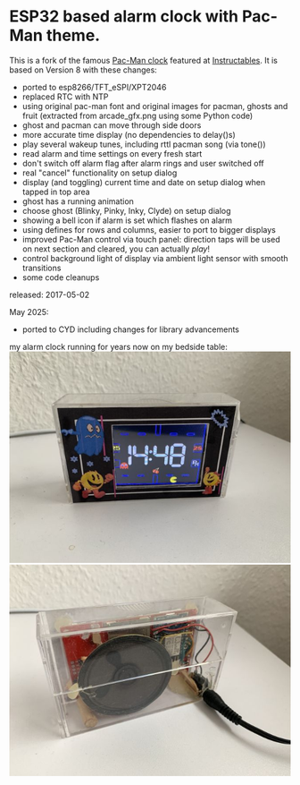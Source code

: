 # ESP32 based alarm clock with Pac-Man theme.

This is a fork of the famous [Pac-Man clock](https://www.instructables.com/Retro-Pac-Man-Clock/) featured at [Instructables](https://www.instructables.com/). It is based on Version 8 with these changes:

- ported to esp8266/TFT_eSPI/XPT2046
- replaced RTC with NTP
- using original pac-man font and original images for pacman, ghosts and fruit (extracted from arcade_gfx.png using some Python code)
- ghost and pacman can move through side doors
- more accurate time display (no dependencies to delay()s)
- play several wakeup tunes, including rttl pacman song (via tone())
- read alarm and time settings on every fresh start
- don't switch off alarm flag after alarm rings and user switched off
- real "cancel" functionality on setup dialog
- display (and toggling) current time and date on setup dialog when tapped in top area
- ghost has a running animation
- choose ghost (Blinky, Pinky, Inky, Clyde) on setup dialog
- showing a bell icon if alarm is set which flashes on alarm
- using defines for rows and columns, easier to port to bigger displays
- improved Pac-Man control via touch panel: direction taps will be used on next section and cleared, you can actually *play*!
- control background light of display via ambient light sensor with smooth transitions
- some code cleanups


released: 2017-05-02

May 2025:
- ported to CYD including changes for library advancements

my alarm clock running for years now on my bedside table:
![front side](images/rpc1.jpg)
![back side](images/rpc2.jpg)

